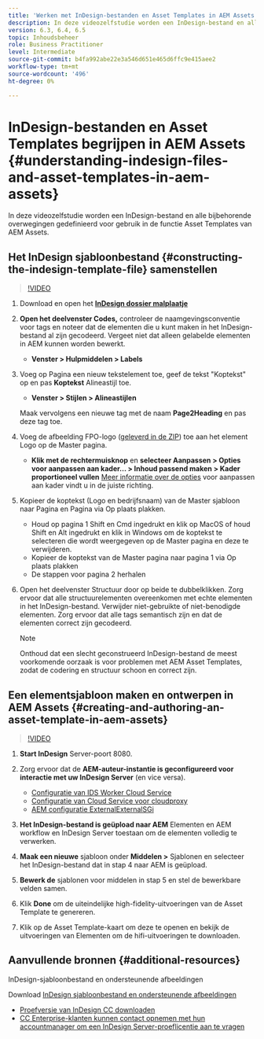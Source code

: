```yaml
---
title: 'Werken met InDesign-bestanden en Asset Templates in AEM Assets '
description: In deze videozelfstudie worden een InDesign-bestand en alle bijbehorende overwegingen gedefinieerd voor gebruik in de functie Asset Templates van AEM Assets.
version: 6.3, 6.4, 6.5
topic: Inhoudsbeheer
role: Business Practitioner
level: Intermediate
source-git-commit: b4fa992abe22e3a546d651e465d6ffc9e415aee2
workflow-type: tm+mt
source-wordcount: '496'
ht-degree: 0%

---
```



# InDesign-bestanden en Asset Templates begrijpen in AEM Assets {#understanding-indesign-files-and-asset-templates-in-aem-assets}

In deze videozelfstudie worden een InDesign-bestand en alle bijbehorende overwegingen gedefinieerd voor gebruik in de functie Asset Templates van AEM Assets.

## Het InDesign sjabloonbestand {#constructing-the-indesign-template-file} samenstellen

>[!VIDEO](https://video.tv.adobe.com/v/19293/?quality=9&learn=on)

1. Download en open het [**InDesign dossier malplaatje**](assets/asset-templates-tutorial-video--supporting-files.zip)
2. **Open het deelvenster Codes,** controleer de naamgevingsconventie voor tags en noteer dat de elementen die u kunt maken in het InDesign-bestand al zijn gecodeerd. Vergeet niet dat alleen gelabelde elementen in AEM kunnen worden bewerkt.

   * **Venster > Hulpmiddelen > Labels**

3. Voeg op Pagina een nieuw tekstelement toe, geef de tekst &quot;Koptekst&quot; op en pas **Koptekst** Alineastijl toe.

   * **Venster > Stijlen > Alineastijlen**

   Maak vervolgens een nieuwe tag met de naam **Page2Heading** en pas deze tag toe.

4. Voeg de afbeelding FPO-logo ([geleverd in de ZIP](assets/asset-templates-tutorial-video--supporting-files.zip)) toe aan het element Logo op de Master pagina.

   * **Klik met de rechtermuisknop** en **selecteer Aanpassen > Opties voor aanpassen aan kader... > Inhoud passend maken > Kader proportioneel vullen**
   [Meer informatie over de opties](https://helpx.adobe.com/indesign/using/frames-objects.html#fitting_objects_to_frames) voor aanpassen aan kader vindt u in de juiste richting.

5. Kopieer de koptekst (Logo en bedrijfsnaam) van de Master sjabloon naar Pagina en Pagina via Op plaats plakken.

   * Houd op pagina 1 Shift en Cmd ingedrukt en klik op MacOS of houd Shift en Alt ingedrukt en klik in Windows om de koptekst te selecteren die wordt weergegeven op de Master pagina en deze te verwijderen.
   * Kopieer de koptekst van de Master pagina naar pagina 1 via Op plaats plakken
   * De stappen voor pagina 2 herhalen

6. Open het deelvenster Structuur door op beide te dubbelklikken. Zorg ervoor dat alle structuurelementen overeenkomen met echte elementen in het InDesign-bestand. Verwijder niet-gebruikte of niet-benodigde elementen. Zorg ervoor dat alle tags semantisch zijn en dat de elementen correct zijn gecodeerd.

   >[!NOTE]
   >
   >Onthoud dat een slecht geconstrueerd InDesign-bestand de meest voorkomende oorzaak is voor problemen met AEM Asset Templates, zodat de codering en structuur schoon en correct zijn.

## Een elementsjabloon maken en ontwerpen in AEM Assets {#creating-and-authoring-an-asset-template-in-aem-assets}

>[!VIDEO](https://video.tv.adobe.com/v/19294/?quality=9&learn=on)

1. **Start InDesign** Server-poort 8080.
2. Zorg ervoor dat de **AEM-auteur-instantie is geconfigureerd voor interactie met uw InDesign Server** (en vice versa).

   * [Configuratie van IDS Worker Cloud Service](http://localhost:4502/etc/cloudservices/proxy/ids.html)
   * [Configuratie van Cloud Service voor cloudproxy](http://localhost:4502/etc/cloudservices/proxy.html)
   * [AEM configuratie ExternalExternalSGi](http://localhost:4502/system/console/configMgr)

3. **Het InDesign-bestand is geüpload naar AEM** Elementen en AEM workflow en InDesign Server toestaan om de elementen volledig te verwerken.
4. **Maak een nieuwe** sjabloon onder  **Middelen >** Sjablonen en selecteer het InDesign-bestand dat in stap 4 naar AEM is geüpload.
5. **Bewerk de** sjablonen voor middelen in stap 5 en stel de bewerkbare velden samen.
6. Klik **Done** om de uiteindelijke high-fidelity-uitvoeringen van de Asset Template te genereren.
7. Klik op de Asset Template-kaart om deze te openen en bekijk de uitvoeringen van Elementen om de hifi-uitvoeringen te downloaden.

## Aanvullende bronnen {#additional-resources}

InDesign-sjabloonbestand en ondersteunende afbeeldingen

Download [InDesign sjabloonbestand en ondersteunende afbeeldingen](assets/asset-templates-tutorial-video--supporting-files-1.zip)

* [Proefversie van InDesign CC downloaden](https://creative.adobe.com/products/download/indesign)
* [CC Enterprise-klanten kunnen contact opnemen met hun accountmanager om een InDesign Server-proeflicentie aan te vragen](https://www.adobe.com/products/indesignserver/faq.html)
